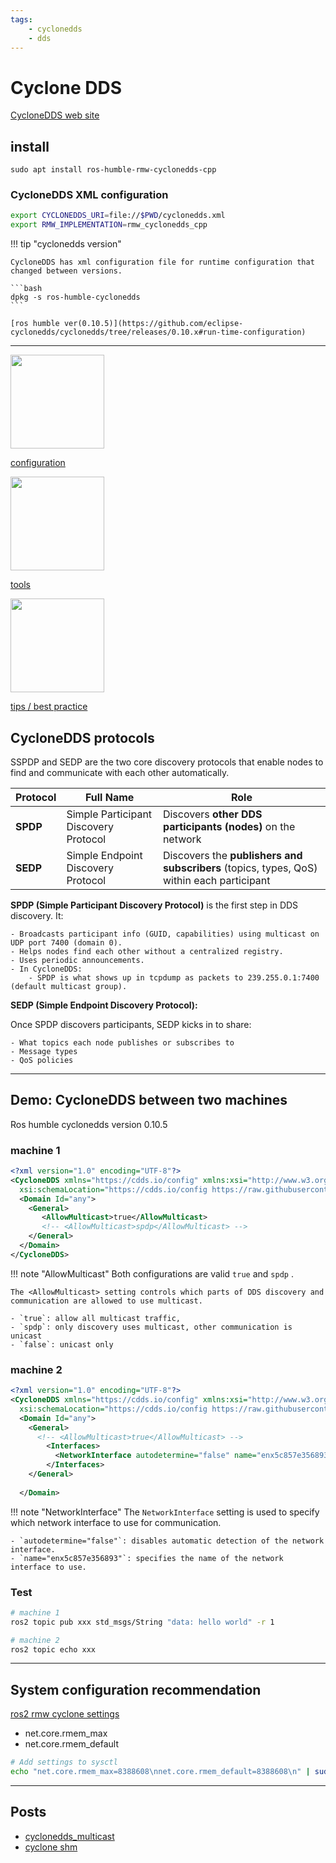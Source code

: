 ```yaml
---
tags:
    - cyclonedds
    - dds
---
```



# Cyclone DDS
[CycloneDDS web site](https://cyclonedds.io/)

## install

```
sudo apt install ros-humble-rmw-cyclonedds-cpp
```


### CycloneDDS XML configuration

```bash
export CYCLONEDDS_URI=file://$PWD/cyclonedds.xml
export RMW_IMPLEMENTATION=rmw_cyclonedds_cpp
```

!!! tip "cyclonedds version"
    
    CycloneDDS has xml configuration file for runtime configuration that changed between versions.

    ```bash
    dpkg -s ros-humble-cyclonedds
    ```

    [ros humble ver(0.10.5)](https://github.com/eclipse-cyclonedds/cyclonedds/tree/releases/0.10.x#run-time-configuration)
     
---

<div class="grid-container">
    <div class="grid-item">
            <a href="cyclonedds_config">
                <img src=""  width="150" height="150"/>
                <p>configuration</p>
            </a>
        </div>
        <div class="grid-item">
             <a href="cyclonedds_tools">
                <img src=""  width="150" height="150">
                <p>tools</p>
            </a>
        </div>
    <div class="grid-item">
          <a href="cyclonedds_tips">
                <img src=""  width="150" height="150">
                <p>tips / best practice</p>
            </a>
    </div>
</div>

## CycloneDDS protocols

SSPDP and SEDP are the two core discovery protocols that enable nodes to find and communicate with each other automatically.

| Protocol | Full Name                             | Role                                                                                      |
| -------- | ------------------------------------- | ----------------------------------------------------------------------------------------- |
| **SPDP** | Simple Participant Discovery Protocol | Discovers **other DDS participants (nodes)** on the network                               |
| **SEDP** | Simple Endpoint Discovery Protocol    | Discovers the **publishers and subscribers** (topics, types, QoS) within each participant |


**SPDP (Simple Participant Discovery Protocol)**
is the first step in DDS discovery. It:

    - Broadcasts participant info (GUID, capabilities) using multicast on UDP port 7400 (domain 0).
    - Helps nodes find each other without a centralized registry.
    - Uses periodic announcements.
    - In CycloneDDS:
        - SPDP is what shows up in tcpdump as packets to 239.255.0.1:7400 (default multicast group).

**SEDP (Simple Endpoint Discovery Protocol):**

Once SPDP discovers participants, SEDP kicks in to share:

    - What topics each node publishes or subscribes to
    - Message types
    - QoS policies



---

## Demo: CycloneDDS between two machines
Ros humble cyclonedds version 0.10.5

### machine 1

```xml title="cyclonedds.xml"
<?xml version="1.0" encoding="UTF-8"?>
<CycloneDDS xmlns="https://cdds.io/config" xmlns:xsi="http://www.w3.org/2001/XMLSchema-instance"
  xsi:schemaLocation="https://cdds.io/config https://raw.githubusercontent.com/eclipse-cyclonedds/cyclonedds/master/etc/cyclonedds.xsd">
  <Domain Id="any">
    <General>
       <AllowMulticast>true</AllowMulticast>
       <!-- <AllowMulticast>spdp</AllowMulticast> -->
    </General>
  </Domain>
</CycloneDDS>

```

!!! note "AllowMulticast"
    Both configurations are valid `true` and `spdp` .

    The <AllowMulticast> setting controls which parts of DDS discovery and communication are allowed to use multicast.

    - `true`: allow all multicast traffic,
    - `spdp`: only discovery uses multicast, other communication is unicast
    - `false`: unicast only
     

### machine 2

```xml title="cyclonedds.xml"
<?xml version="1.0" encoding="UTF-8"?>
<CycloneDDS xmlns="https://cdds.io/config" xmlns:xsi="http://www.w3.org/2001/XMLSchema-instance"
  xsi:schemaLocation="https://cdds.io/config https://raw.githubusercontent.com/eclipse-cyclonedds/cyclonedds/master/etc/cyclonedds.xsd">
  <Domain Id="any">
    <General>
      <!-- <AllowMulticast>true</AllowMulticast> -->
        <Interfaces>
          <NetworkInterface autodetermine="false" name="enx5c857e356893"/>
        </Interfaces>
    </General>
  
  </Domain>

```
!!! note "NetworkInterface"
    The `NetworkInterface` setting is used to specify which network interface to use for communication. 

    - `autodetermine="false"`: disables automatic detection of the network interface.
    - `name="enx5c857e356893"`: specifies the name of the network interface to use.

    
     


### Test

```bash
# machine 1
ros2 topic pub xxx std_msgs/String "data: hello world" -r 1
```

```bash
# machine 2
ros2 topic echo xxx
```

---

## System configuration recommendation
[ros2 rmw cyclone settings](https://github.com/ros2/rmw_cyclonedds?tab=readme-ov-file#performance-recommendations)

- net.core.rmem_max
- net.core.rmem_default

```bash
# Add settings to sysctl 
echo "net.core.rmem_max=8388608\nnet.core.rmem_default=8388608\n" | sudo tee /etc/sysctl.d/60-cyclonedds.conf
```



---

## Posts

- [cyclonedds_multicast](cyclonedds_multicast.md)
- [cyclone shm](cyclinedds_shm.md)